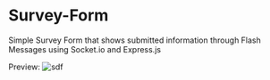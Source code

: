 # Survey-Form
Simple Survey Form that shows submitted information through Flash Messages using Socket.io and Express.js

Preview:
![sdf](https://user-images.githubusercontent.com/25292047/64572781-9f33df80-d31d-11e9-9cb0-3b023b1f3bbd.png)
